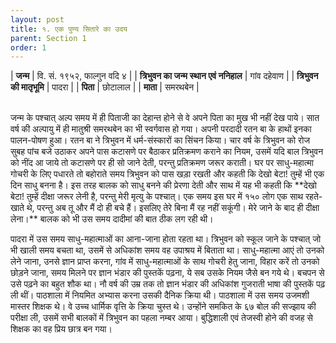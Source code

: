 ```yaml
---
layout: post
title: १. एक पुण्य सितारे का उदय
parent: Section 1
order: 1
---
```


| **जन्म**                       | वि. सं. १९५२, फाल्गुन वदि ४ |
| **त्रिभुवन का जन्म स्थान एवं ननिहाल**  | गांव दहेवाण              |
| **त्रिभुवन की मातृभूमि**             | पादरा                  |
| **पिता**                       | छोटालाल                |
| **माता**                       | समरथबेन                |

<br/>
जन्म के पश्चात्‌ अल्प समय में ही पिताजी का देहान्त होने से वे अपने पिता का मुख भी नहीं देख पाये। सात वर्ष की अल्पायु में ही मातुश्री समरथबेन का भी स्वर्गवास हो गया। अपनी परदादी रतन बा के हाथों इनका पालन-पोषण हुआ। रतन बा ने त्रिभुवन में धर्म-संस्कारों का सिंचन किया। चार वर्ष के त्रिभुवन को रोज सुबह पांच बजे उठाकर अपने पास कटासणे पर बैठाकर प्रतिक्रमण कराने का नियम, उसमें यदि बाल त्रिभुवन को नींद आ जाये तो कटासणे पर ही सो जाने देती, परन्तु प्रतिक्रमण जरूर कराती। घर पर साधु-महात्मा गोचरी के लिए पधारते तो बहोराते समय त्रिभुवन को पास खड़ा रखती और कहती कि देखो बेटा! तुम्हें भी एक दिन साधु बनना है। इस तरह बालक को साधु बनने की प्रेरणा देती और साथ में यह भी कहती कि **देखो बेटा! तुम्हें दीक्षा जरूर लेनी है, परन्तु मेरी मृत्यु के पश्चात्‌। एक समय इस घर में १५० लोग एक साथ रहते-खाते थे, परन्तु अब तू और मैं दो ही बचे हैं। इसलिए तेरे बिना मैं रह नहीं सकूंगी। मेरे जाने के बाद ही दीक्षा लेना।** बालक को भी उस समय दादीमां की बात ठीक लग रही थी।

पादरा में उस समय साधु-महात्माओं का आना-जाना होता रहता था। त्रिभुवन को स्कूल जाने के पश्चात्‌ जो भी खाली समय बचता था, उसमें से अधिकांश समय वह उपाश्रय में बिताता था। साधु-महात्मा आएं तो उनको लेने जाना, उनसे ज्ञान प्राप्त करना, गांव में साधु-महात्माओं के साथ गोचरी हेतु जाना, विहार करें तो उनको छोड़ने जाना, समय मिलने पर ज्ञान भंडार की पुस्तकें पढ़ना, ये सब उसके नियम जैसे बन गये थे। बचपन से उसे पढ़ने का बहुत शौक था। नौ वर्ष की उम्र तक तो ज्ञान भंडार की अधिकांश गुजराती भाषा की पुस्तकें पढ़ ली थीं। पाठशाला में नियमित अभ्यास करना उसकी दैनिक क्रिया थी। पाठशाला में उस समय उजमशी मास्तर शिक्षक थे। वे उच्च धार्मिक वृत्ति के क्रिया चुस्त थे। उन्होंने समकित के ६७ बोल की सज्झाय की परीक्षा ली, उसमें सभी बालकों में त्रिभुवन का पहला नम्बर आया। बुद्धिशाली एवं तेजस्वी होने की वजह से शिक्षक का वह प्रिय छात्र बन गया।
